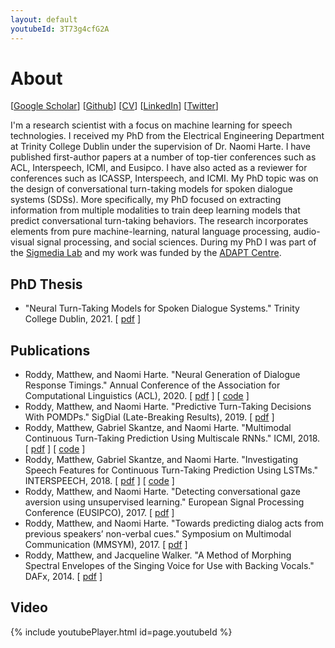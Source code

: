 ```yaml
---
layout: default
youtubeId: 3T73g4cfG2A
---
```


# About

[[Google Scholar](https://scholar.google.com/citations?user=dol_RJ8AAAAJ&hl=en)] [[Github](https://github.com/mattroddy)] [[CV](./assets/mroddyCVv03.pdf)] [[LinkedIn](https://www.linkedin.com/in/matthew-roddy-45966267/)]  [[Twitter](https://twitter.com/Matt_Roddy)]

I'm a research scientist with a focus on machine learning for speech technologies. I received my PhD from the Electrical Engineering Department at Trinity College Dublin under the supervision of Dr. Naomi Harte. I have published first-author papers at a number of top-tier conferences such as ACL, Interspeech, ICMI, and Eusipco. I have also acted as a reviewer for conferences such as ICASSP, Interspeech, and ICMI. My PhD topic was on the design of conversational turn-taking models for spoken dialogue systems (SDSs). More specifically, my PhD focused on extracting information from multiple modalities to train deep learning models that predict conversational turn-taking behaviors. The research incorporates elements from pure machine-learning, natural language processing, audio-visual signal processing, and social sciences. During my PhD I was part of the [Sigmedia Lab](http://www.mee.tcd.ie/~sigmedia/) and my work was funded by the [ADAPT Centre](https://www.adaptcentre.ie/). 

## PhD Thesis
* "Neural Turn-Taking Models for Spoken Dialogue Systems." Trinity College Dublin, 2021. [ [pdf](http://www.tara.tcd.ie/bitstream/handle/2262/96251/mroddy_thesis_rev_6.pdf?sequence=3) ]

## Publications

* Roddy, Matthew, and Naomi Harte. "Neural Generation of Dialogue Response Timings." Annual Conference of the Association for Computational Linguistics (ACL), 2020. [ [pdf](https://www.aclweb.org/anthology/2020.acl-main.221.pdf) ] [ [code](https://github.com/mattroddy/RTNets) ]
* Roddy, Matthew, and Naomi Harte. "Predictive Turn-Taking Decisions With POMDPs." SigDial (Late-Breaking Results), 2019. [ [pdf](http://www.cs.utep.edu/nigel/deep/Roddy-Sigdial19ss.pdf) ]
* Roddy, Matthew, Gabriel Skantze, and Naomi Harte. "Multimodal Continuous Turn-Taking Prediction Using Multiscale RNNs." ICMI, 2018. [ [pdf](http://arxiv.org/abs/1808.10785) ] [ [code](https://github.com/mattroddy/lstm_turn_taking_prediction) ]
* Roddy, Matthew, Gabriel Skantze, and Naomi Harte. "Investigating Speech Features for Continuous Turn-Taking Prediction Using LSTMs." INTERSPEECH, 2018. [ [pdf](https://arxiv.org/pdf/1806.11461.pdf) ] [ [code](https://github.com/mattroddy/lstm_turn_taking_prediction) ]
* Roddy, Matthew, and Naomi Harte. "Detecting conversational gaze aversion using unsupervised learning." European Signal Processing Conference (EUSIPCO), 2017. [ [pdf](https://ieeexplore.ieee.org/abstract/document/8081172/) ]
* Roddy, Matthew, and Naomi Harte. "Towards predicting dialog acts from previous speakers’ non-verbal cues." Symposium on Multimodal Communication (MMSYM), 2017. [ [pdf](http://mmsym.org/wp-content/uploads/2017/10/MMSYM2017_paper5_RoddyHarte.pdf) ]
* Roddy, Matthew, and Jacqueline Walker. "A Method of Morphing Spectral Envelopes of the Singing Voice for Use with Backing Vocals." DAFx, 2014. [ [pdf](http://www.dafx14.fau.de/papers/dafx14_matthew_roddy_a_method_of_morphing_spec.pdf) ]


## Video

{% include youtubePlayer.html id=page.youtubeId %}
